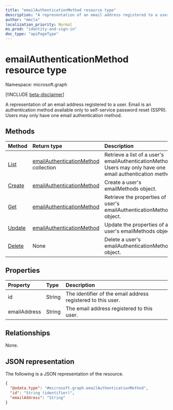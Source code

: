 ```yaml
---
title: "emailAuthenticationMethod resource type"
description: "A representation of an email address registered to a user. Email is an authentication method available only to self-service password reset (SSPR)"
author: "mmcla"
localization_priority: Normal
ms.prod: "identity-and-sign-in"
doc_type: "apiPageType"
---
```


# emailAuthenticationMethod resource type

Namespace: microsoft.graph

[!INCLUDE [beta-disclaimer](../../includes/beta-disclaimer.md)]

A representation of an email address registered to a user. Email is an authentication method available only to self-service password reset (SSPR). Users may only have one email authentication method.


## Methods
|Method|Return type|Description|
|:---|:---|:---|
|[List](../api/emailauthenticationmethod-list.md)|[emailAuthenticationMethod](../resources/emailauthenticationmethod.md) collection|Retrieve a list of a user's emailAuthenticationMethods. Users may only have one email authentication method.|
|[Create](../api/emailauthenticationmethod-post.md)|[emailAuthenticationMethod](../resources/emailauthenticationmethod.md)|Create a user's emailMethods object.|
|[Get](../api/emailauthenticationmethod-get.md)|[emailAuthenticationMethod](../resources/emailauthenticationmethod.md)|Retrieve the properties  of the user's emailAuthenticationMethod object.|
|[Update](../api/emailauthenticationmethod-update.md)|[emailAuthenticationMethod](../resources/emailauthenticationmethod.md)|Update the properties of a user's emailMethods object.|
|[Delete](../api/emailauthenticationmethod-delete.md)|None|Delete a user's emailAuthenticationMethod object.|


## Properties
|Property|Type|Description|
|:---|:---|:---|
|id|String|The identifier of the email address registered to this user.|
|emailAddress|String|The email address registered to this user.|

## Relationships
None.

## JSON representation
The following is a JSON representation of the resource.
<!-- {
  "blockType": "resource",
  "keyProperty": "id",
  "@odata.type": "microsoft.graph.emailAuthenticationMethod",
  "baseType": "microsoft.graph.authenticationMethod",
  "openType": false
}
-->
``` json
{
  "@odata.type": "#microsoft.graph.emailAuthenticationMethod",
  "id": "String (identifier)",
  "emailAddress": "String"
}
```

